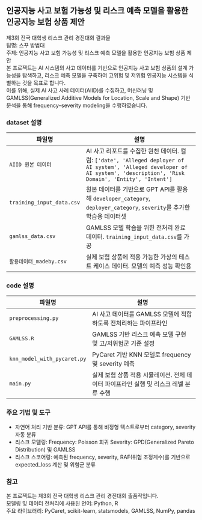 ## 인공지능 사고 보험 가능성 및 리스크 예측 모델을 활용한 인공지능 보험 상품 제안
제3회 전국 대학생 리스크 관리 경진대회 결과물<br>
팀명: 스꾸 방범대<br>
주제: 인공지능 사고 보험 가능성 및 리스크 예측 모델을 활용한 인공지능 보험 상품 제안<br>
본 프로젝트는 AI 시스템의 사고 데이터를 기반으로 인공지능 사고 보험 상품의 설계 가능성을 탐색하고, 리스크 예측 모델을 구축하여 고위험 및 저위험 인공지능 시스템을 식별하는 것을 목표로 합니다.<br>
이를 위해, 실제 AI 사고 사례 데이터(AIID)를 수집하고, 머신러닝 및 GAMLSS(Generalized Additive Models for Location, Scale and Shape) 기반 분석을 통해 frequency–severity modeling을 수행하였습니다.<br>

### dataset 설명
| 파일명                       | 설명                                                                                                                                                         |
| ------------------------- | ---------------------------------------------------------------------------------------------------------------------------------------------------------- |
| `AIID 원본 데이터`             | AI 사고 리포트를 수집한 원천 데이터. 컬럼: `['date', 'Alleged deployer of AI system', 'Alleged developer of AI system', 'description', 'Risk Domain', 'Entity', 'Intent']` |
| `training_input_data.csv` | 원본 데이터를 기반으로 GPT API를 활용해 `developer_category`, `deployer_category`, `severity`를 추가한 학습용 데이터셋                                                              |
| `gamlss_data.csv`         | GAMLSS 모델 학습을 위한 전처리 완료 데이터. `training_input_data.csv`를 가공                                                                                                 |
| `활용데이터_madeby.csv`        | 실제 보험 상품에 적용 가능한 가상의 테스트 케이스 데이터. 모델의 예측 성능 확인용                                                                                                            |

### code 설명
| 파일명                         | 설명                                                |
| --------------------------- | ------------------------------------------------- |
| `preprocessing.py`          | AI 사고 데이터를 GAMLSS 모델에 적합하도록 전처리하는 파이프라인           |
| `GAMLSS.R`                  | GAMLSS 기반 리스크 예측 모델 구현 및 고/저위험군 기준 설정             |
| `knn_model_with_pycaret.py` | PyCaret 기반 KNN 모델로 frequency 및 severity 예측        |
| `main.py`                   | 실제 보험 상품 적용 시뮬레이션. 전체 데이터 파이프라인 실행 및 리스크 레벨 분류 수행 |


### 주요 기법 및 도구
- 자연어 처리 기반 분류: GPT API를 통해 비정형 텍스트로부터 category, severity 자동 분류
- 리스크 모델링:
  Frequency: Poisson 회귀
  Severity: GPD(Generalized Pareto Distribution) 및 GAMLSS
- 리스크 스코어링: 예측된 frequency, severity, RAF(위험 조정계수)를 기반으로 expected_loss 계산 및 위험군 분류

### 참고
본 프로젝트는 제3회 전국 대학생 리스크 관리 경진대회 출품작입니다.<br>
모델링 및 데이터 전처리에 사용된 언어: Python, R<br>
주요 라이브러리: PyCaret, scikit-learn, statsmodels, GAMLSS, NumPy, pandas

